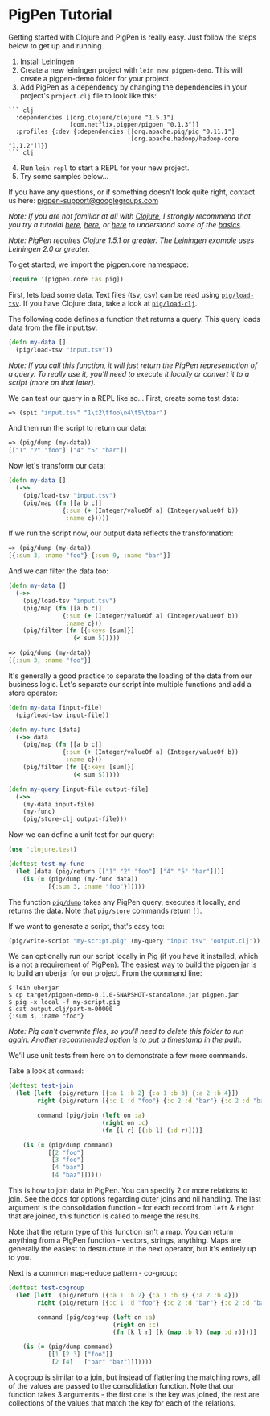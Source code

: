 # PigPen Tutorial

Getting started with Clojure and PigPen is really easy. Just follow the steps below to get up and running.

  1. Install [Leiningen](https://github.com/technomancy/leiningen#leiningen)
  2. Create a new leiningen project with `lein new pigpen-demo`. This will create a pigpen-demo folder for your project.
  3. Add PigPen as a dependency by changing the dependencies in your project's `project.clj` file to look like this:

    ``` clj
      :dependencies [[org.clojure/clojure "1.5.1"]
                     [com.netflix.pigpen/pigpen "0.1.3"]]
      :profiles {:dev {:dependencies [[org.apache.pig/pig "0.11.1"]
                                      [org.apache.hadoop/hadoop-core "1.1.2"]]}}
    ``` clj

  4. Run `lein repl` to start a REPL for your new project.
  5. Try some samples below...

If you have any questions, or if something doesn't look quite right, contact us here: pigpen-support@googlegroups.com

_Note: If you are not familiar at all with [Clojure](http://clojure.org/), I strongly recommend that you try a tutorial [here](http://tryclj.com/), [here](http://java.ociweb.com/mark/clojure/article.html), or [here](http://learn-clojure.com/) to understand some of the [basics](http://clojure.org/cheatsheet)._

_Note: PigPen requires Clojure 1.5.1 or greater. The Leiningen example uses Leiningen 2.0 or greater._

To get started, we import the pigpen.core namespace:

``` clj
(require '[pigpen.core :as pig])
```

First, lets load some data. Text files (tsv, csv) can be read using [`pig/load-tsv`](http://netflix.github.io/PigPen/pigpen.core.html#var-load-tsv). If you have Clojure data, take a look at [`pig/load-clj`](http://netflix.github.io/PigPen/pigpen.core.html#var-load-clj).

The following code defines a function that returns a query. This query loads data from the file input.tsv.

``` clj
(defn my-data []
  (pig/load-tsv "input.tsv"))
```

_Note: If you call this function, it will just return the PigPen representation of a query. To really use it, you'll need to execute it locally or convert it to a script (more on that later)._

We can test our query in a REPL like so... First, create some test data:

``` clj
=> (spit "input.tsv" "1\t2\tfoo\n4\t5\tbar")
```

And then run the script to return our data:

``` clj
=> (pig/dump (my-data))
[["1" "2" "foo"] ["4" "5" "bar"]]
```

Now let's transform our data:

``` clj
(defn my-data []
  (->>
    (pig/load-tsv "input.tsv")
    (pig/map (fn [[a b c]]
               {:sum (+ (Integer/valueOf a) (Integer/valueOf b))
                :name c}))))
```

If we run the script now, our output data reflects the transformation:

``` clj
=> (pig/dump (my-data))
[{:sum 3, :name "foo"} {:sum 9, :name "bar"}]
```

And we can filter the data too:

``` clj
(defn my-data []
  (->>
    (pig/load-tsv "input.tsv")
    (pig/map (fn [[a b c]]
               {:sum (+ (Integer/valueOf a) (Integer/valueOf b))
                :name c}))
    (pig/filter (fn [{:keys [sum]}]
                  (< sum 5)))))

=> (pig/dump (my-data))
[{:sum 3, :name "foo"}]
```

It's generally a good practice to separate the loading of the data from our business logic. Let's separate our script into multiple functions and add a store operator:

``` clj
(defn my-data [input-file]
  (pig/load-tsv input-file))

(defn my-func [data]
  (->> data
    (pig/map (fn [[a b c]]
               {:sum (+ (Integer/valueOf a) (Integer/valueOf b))
                :name c}))
    (pig/filter (fn [{:keys [sum]}]
                  (< sum 5)))))

(defn my-query [input-file output-file]
  (->>
    (my-data input-file)
    (my-func)
    (pig/store-clj output-file)))
```

Now we can define a unit test for our query:

``` clj
(use 'clojure.test)

(deftest test-my-func
  (let [data (pig/return [["1" "2" "foo"] ["4" "5" "bar"]])]
    (is (= (pig/dump (my-func data))
           [{:sum 3, :name "foo"}]))))
```

The function [`pig/dump`](http://netflix.github.io/PigPen/pigpen.core.html#var-dump) takes any PigPen query, executes it locally, and returns the data. Note that [`pig/store`](http://netflix.github.io/PigPen/pigpen.core.html#var-store-tsv) commands return `[]`.

If we want to generate a script, that's easy too:

``` clj
(pig/write-script "my-script.pig" (my-query "input.tsv" "output.clj"))
```

We can optionally run our script locally in Pig (if you have it installed, which is a not a requirement of PigPen). The easiest way to build the pigpen jar is to build an uberjar for our project. From the command line:

```
$ lein uberjar
$ cp target/pigpen-demo-0.1.0-SNAPSHOT-standalone.jar pigpen.jar
$ pig -x local -f my-script.pig
$ cat output.clj/part-m-00000
{:sum 3, :name "foo"}
```

_Note: Pig can't overwrite files, so you'll need to delete this folder to run again. Another recommended option is to put a timestamp in the path._

We'll use unit tests from here on to demonstrate a few more commands. 

Take a look at `command`:

``` clj
(deftest test-join
  (let [left  (pig/return [{:a 1 :b 2} {:a 1 :b 3} {:a 2 :b 4}])
        right (pig/return [{:c 1 :d "foo"} {:c 2 :d "bar"} {:c 2 :d "baz"}])

        command (pig/join (left on :a)
                          (right on :c)
                          (fn [l r] [(:b l) (:d r)]))]

    (is (= (pig/dump command)
           [[2 "foo"]
            [3 "foo"]
            [4 "bar"]
            [4 "baz"]]))))
```

This is how to join data in PigPen. You can specify 2 or more relations to join. See the docs for options regarding outer joins and nil handling. The last argument is the consolidation function - for each record from `left` & `right` that are joined, this function is called to merge the results.

Note that the return type of this function isn't a map. You can return anything from a PigPen function - vectors, strings, anything. Maps are generally the easiest to destructure in the next operator, but it's entirely up to you.

Next is a common map-reduce pattern - co-group:

``` clj
(deftest test-cogroup
  (let [left  (pig/return [{:a 1 :b 2} {:a 1 :b 3} {:a 2 :b 4}])
        right (pig/return [{:c 1 :d "foo"} {:c 2 :d "bar"} {:c 2 :d "baz"}])

        command (pig/cogroup (left on :a)
                             (right on :c)
                             (fn [k l r] [k (map :b l) (map :d r)]))]

    (is (= (pig/dump command)
           [[1 [2 3] ["foo"]]
            [2 [4]   ["bar" "baz"]]]))))
```

A cogroup is similar to a join, but instead of flattening the matching rows, all of the values are passed to the consolidation function. Note that our function takes 3 arguments - the first one is the key was joined, the rest are collections of the values that match the key for each of the relations.
